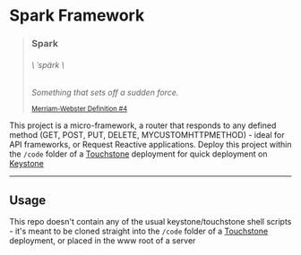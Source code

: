 # Spark Framework

> ### **Spark**
> ###### \ ˈspärk  \
>
> _Something that sets off a sudden force._
>
> <sub>[Merriam-Webster Definition #4](https://www.merriam-webster.com/dictionary/spark)</sub>
>

This project is a micro-framework, a router that responds to any defined method (GET, POST, PUT, DELETE, MYCUSTOMHTTPMETHOD) - ideal for API frameworks, or Request Reactive applications.
Deploy this project within the `/code` folder of a [Touchstone](https://github.com/jaytwitch/touchstone) deployment for quick deployment on [Keystone](https://github.com/jaytwitch/keystone)

-----

## Usage

This repo doesn't contain any of the usual keystone/touchstone shell scripts - it's meant to be cloned straight into the `/code` folder of a [Touchstone](https://github.com/jaytwitch/touchstone) deployment, or placed in the www root of a server
